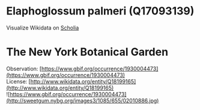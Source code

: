 
Elaphoglossum palmeri (Q17093139)
=================================
  
Visualize Wikidata on [Scholia](https://scholia.toolforge.org/taxon/Q17093139)
# The New York Botanical Garden
  
Observation: [https://www.gbif.org/occurrence/1930004473](https://www.gbif.org/occurrence/1930004473)  
License: [http://www.wikidata.org/entity/Q18199165](http://www.wikidata.org/entity/Q18199165)  
![https://www.gbif.org/occurrence/1930004473](http://sweetgum.nybg.org/images3/1085/655/02010886.jpg)
